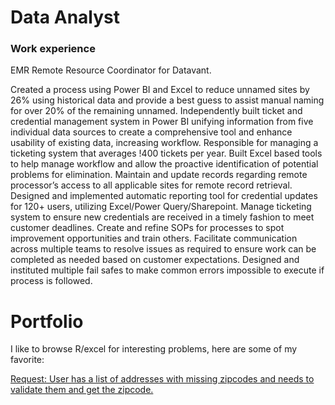 # Data Analyst

### Work experience

EMR Remote Resource Coordinator for Datavant.

Created a process using Power BI and Excel to reduce unnamed sites by 26% using historical data and provide a best guess to assist manual naming for over 20% of the remaining unnamed.
Independently built ticket and credential management system in Power BI unifying information from five individual data sources to create a comprehensive tool and enhance usability of existing data, increasing workflow.
Responsible for managing a ticketing system that averages !400 tickets per year.
Built Excel based tools to help manage workflow and allow the proactive identification of potential problems for elimination.
Maintain and update records regarding remote processor’s access to all applicable sites for remote record retrieval.
Designed and implemented automatic reporting tool for credential updates for 120+ users, utilizing Excel/Power Query/Sharepoint.
Manage ticketing system to ensure new credentials are received in a timely fashion to meet customer deadlines.
Create and refine SOPs for processes to spot improvement opportunities and train others.
Facilitate communication across multiple teams to resolve issues as required to ensure work can be completed as needed based on customer expectations.
Designed and instituted multiple fail safes to make common errors impossible to execute if process is followed.



# Portfolio

I like to browse R/excel for interesting problems, here are some of my favorite:

[Request: User has a list of addresses with missing zipcodes and needs to validate them and get the zipcode.](https://github.com/Impcodeisok/excel/blob/main/README.md#:~:text=of%20Excel%20code-,Missing%20Zip%20Codes,-User%20has%20adress)



